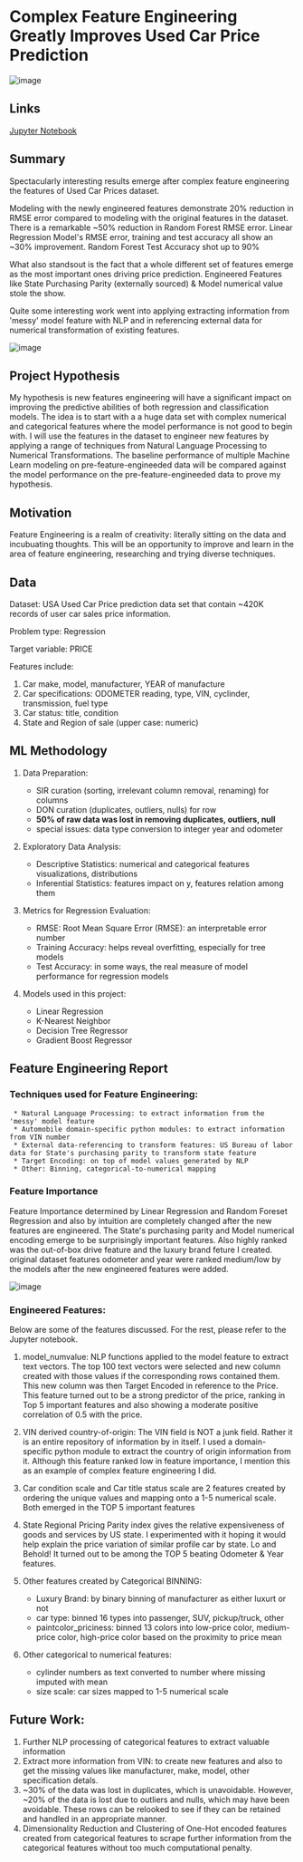 # Complex Feature Engineering Greatly Improves Used Car Price Prediction

![image](https://github.com/7ksravan/BerkAI/blob/main/images/capimage.jpg)

## Links
[Jupyter Notebook](https://github.com/7ksravan/BerkAI/blob/main/BerkAI_Customer_information_predicts_bank_marketing_success.ipynb)

## Summary
Spectacularly interesting results emerge after complex feature engineering the features of Used Car Prices dataset.

Modeling with the newly engineered features demonstrate 20% reduction in RMSE error compared to modeling with the original features in the dataset. There is a remarkable ~50% reduction in Random Forest RMSE error. Linear Regression Model's RMSE error, training and test accuracy all show an ~30% improvement. Random Forest Test Accuracy shot up to 90%

What also standsout is the fact that a whole different set of features emerge as the most important ones driving price prediction. Engineered Features like State Purchasing Parity (externally sourced) & Model numerical value stole the show.

Quite some interesting work went into applying extracting information from 'messy' model feature with NLP and in referencing external data for numerical transformation of existing features.

![image](https://github.com/7ksravan/BerkAI/blob/main/images/capplots.png)
    
## Project Hypothesis
My hypothesis is new features engineering will have a significant impact on improving the predictive abilities of both regression and classification models. The idea is to start with a a huge data set with complex numerical and categorical features where the model performance is not good to begin with. I will use the features in the dataset to engineer new features by applying a range of techniques from Natural Language Processing to Numerical Transformations. The baseline performance of multiple Machine Learn modeling on pre-feature-engineeded data will be compared against the model performance on the pre-feature-engineeded data to prove my hypothesis. 

## Motivation
Feature Engineering is a realm of creativity: literally sitting on the data and incubuating thoughts. This will be an opportunity to improve and learn in the area of feature engineering, researching and trying diverse techniques.

## Data
Dataset: USA Used Car Price prediction data set that contain ~420K records of user car sales price information.

Problem type: Regression

Target variable: PRICE

Features include:
1. Car make, model, manufacturer, YEAR of manufacture
2. Car specifications: ODOMETER reading, type, VIN, cyclinder, transmission, fuel type
3. Car status: title, condition
4. State and Region of sale
(upper case: numeric)

## ML Methodology
1. Data Preparation:
    * SIR curation (sorting, irrelevant column removal, renaming) for columns
    * DON curation (duplicates, outliers, nulls) for row
    * **50% of raw data was lost in removing duplicates, outliers, null**
    * special issues: data type conversion to integer year and odometer

2. Exploratory Data Analysis:
    * Descriptive Statistics: numerical and categorical features visualizations, distributions
    * Inferential Statistics: features impact on y, features relation among them

3. Metrics for Regression Evaluation:
   *  RMSE: Root Mean Square Error (RMSE): an interpretable error number
   *  Training Accuracy: helps reveal overfitting, especially for tree models
   *  Test Accuracy: in some ways, the real measure of model performance for regression models
  
4. Models used in this project:
     * Linear Regression
     * K-Nearest Neighbor
     * Decision Tree Regressor
     * Gradient Boost Regressor

## Feature Engineering Report

### Techniques used for Feature Engineering:
     * Natural Language Processing: to extract information from the 'messy' model feature
     * Automobile domain-specific python modules: to extract information from VIN number
     * External data-referencing to transform features: US Bureau of labor data for State's purchasing parity to transform state feature
     * Target Encoding: on top of model values generated by NLP
     * Other: Binning, categorical-to-numerical mapping
     
### Feature Importance
Feature Importance determined by Linear Regression and Random Foreset Regression and also by intuition are completely changed after the new features are engineered. The State's purchasing parity and Model numerical encoding emerge to be surprisingly important features. Also highly ranked was the out-of-box drive feature and the luxury brand feture I created. original dataset features odometer and year were ranked medium/low by the models after the new engineered features were added.

![image](https://github.com/7ksravan/BerkAI/blob/main/images/capfeatplot.png)

### Engineered Features:
Below are some of the features discussed. For the rest, please refer to the Jupyter notebook.

1. model_numvalue: NLP functions applied to the model feature to extract text vectors. The top 100 text vectors were selected and new column created with those values if the corresponding rows contained them. This new column was then Target Encoded in reference to the Price. This feature turned out to be a strong predictor of the price, ranking in Top 5 important features and also showing a moderate positive correlation of 0.5 with the price.
   
2. VIN derived country-of-origin: The VIN field is NOT a junk field. Rather it is an entire repository of information by in itself. I used a domain-specific python module to extract the country of origin information from it. Although this feature ranked low in feature importance, I mention this as an example of complex feature engineering I did.
   
3. Car condition scale and Car title status scale are 2 features created by ordering the unique values and mapping onto a 1-5 numerical scale. Both emerged in the TOP 5 important features
   
4. State Regional Pricing Parity index gives the relative expensiveness of goods and services by US state. I experimented with it hoping it would help explain the price variation of similar profile car by state. Lo and Behold! It turned out to be among the TOP 5 beating Odometer & Year features.

5. Other features created by Categorical BINNING:
    * Luxury Brand: by binary binning of manufacturer as either luxurt or not
    * car type: binned 16 types into passenger, SUV, pickup/truck, other
    * paintcolor_priciness: binned 13 colors into low-price color, medium-price color, high-price color based on the proximity to price mean
   
6. Other categorical to numerical features:
    * cylinder numbers as text converted to number where missing imputed with mean
    * size scale: car sizes mapped to 1-5 numerical scale
   


## Future Work:

1. Further NLP processing of categorical features to extract valuable information
2. Extract more information from VIN: to create new features and also to get the missing values like manufacturer, make, model, other specification detals.
3. ~30% of the data was lost in duplicates, which is unavoidable. However, ~20% of the data is lost due to outliers and nulls, which may have been avoidable. These rows can be relooked to see if they can be retained and handled in an appropriate manner.
4. Dimensionality Reduction and Clustering of One-Hot encoded features created from categorical features to scrape further information from the categorical features without too much computational penalty.
